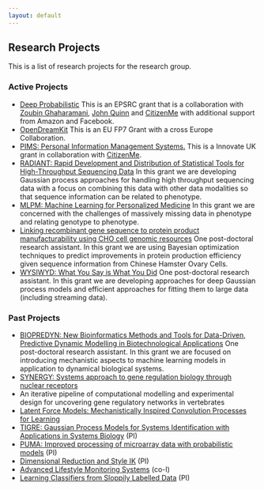```yaml
---
layout: default
---
```


Research Projects
-----------------

This is a list of research projects for the research group.

### Active Projects

-   [Deep Probabilistic](./deepprobabilistic) This is an EPSRC grant that is a collaboration with [Zoubin Ghaharamani](http://mlg.eng.cam.ac.uk/zoubin/), [John Quinn](http://air.ug/~jquinn/) and [CitizenMe](http://www.citizenme.com) with additional support from Amazon and Facebook. 
-   [OpenDreamKit](./opendreamkit/) This is an EU FP7 Grant with a cross Europe Collaboration.
-   [PIMS: Personal Information Management Systems.](./pims/) This is a
    Innovate UK grant in collaboration with
    [CitizenMe](http://www.citizenme.com).
-   [RADIANT: Rapid Development and Distribution of Statistical Tools
    for High-Throughput Sequencing Data](./radiant/) In this grant we
    are developing Gaussian process approaches for handling high
    throughput sequencing data with a focus on combining this data with
    other data modalities so that sequence information can be related
    to phenotype.
-   [MLPM: Machine Learning for Personalized Medicine](./mlpm/) In this
    grant we are concerned with the challenges of massively missing data
    in phenotype and relating genotype to phenotype.
-   [Linking recombinant gene sequence to protein product
    manufacturability using CHO cell genomic resources](./recombinant/)
    One post-doctoral research assistant. In this grant we are using
    Bayesian optimization techniques to predict improvements in protein
    production efficiency given sequence information from Chinese
    Hamster Ovary Cells.
-   [WYSIWYD: What You Say is What You Did](./wysiwyd/) One
    post-doctoral research assistant. In this grant we are developing
    approaches for deep Gaussian process models and efficient approaches
    for fitting them to large data (including streaming data).

### Past Projects

-   [BIOPREDYN: New Bioinformatics Methods and Tools for Data-Driven,
    Predictive Dynamic Modelling in Biotechnological
    Applications](./biopredyn/) One post-doctoral research assistant. In
    this grant we are focused on introducing mechanistic aspects to
    machine learning models in application to dynamical
    biological systems.
-   [SYNERGY: Systems approach to gene regulation biology through
    nuclear receptors](./synergy/)
-   An iterative pipeline of computational modelling and experimental
    design for uncovering gene regulatory networks in vertebrates
-   [Latent Force Models: Mechanistically Inspired Convolution Processes
    for Learning](./mechanistic/)
-   [TIGRE: Gaussian Process Models for Systems Identification with
    Applications in Systems Biology](./tigre/) (PI)
-   [PUMA: Improved processing of microarray data with probabilistic
    models](./pipeline/) (PI)
-   [Dimensional Reduction and Style IK](./motion/) (PI)
-   [Advanced Lifestyle Monitoring Systems](./alms/) (co-I)
-   [Learning Classifiers from Sloppily Labelled Data](./sloppy/) (PI)

